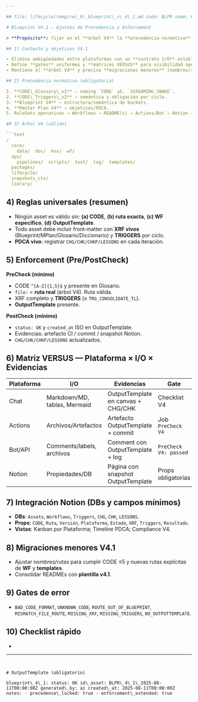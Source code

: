 ```yaml
---

## file: lifecycle/temp/rw\_b\_blueprint\_v\_4\_1.md code: BLPR name: RwB\_Blueprint\_V\_4\_1 version: v4.1 date: 2025-08-11 owner: AingZ\_Platform · RwB status: active xrf: blueprint: RwB\_Blueprint\_V4 mplan: RwB\_MasterPlan\_V4 glossary: CODE\_Glossary\_v2 dictionary: CODE\_Triggers\_v2 triggers: [TRG\_CONSOLIDATE\_TL, TRG\_AUDIT\_TL] chg: CHG\_main.md#2025-08-11-blueprint-4\_1 chk: CHK\_root.md#2025-08-11-blueprint-4\_1

# Blueprint V4.1 — Ajustes de Precedencia y Enforcement

> **Propósito**: fijar en el **árbol V4** la **precedencia normativa** (Glosario/Diccionario > Blueprint > Master Plan > RuleSets > Workflows > README > Actions/Bot > Notion > Scripts) y extender el **enforcement** (Pre/PostCheck) como contrato único entre **Chat · Actions · Bot/API · Notion**.

## 1) Contexto y objetivos V4.1

- Elimina ambigüedades entre plataformas con un **contrato I/O** estable (front‑matter + OutputTemplate + XRF + TRIGGERS).
- Define **gates** uniformes y **matrices VERSUS** para visibilidad operativa.
- Mantiene el **árbol V4** y precisa **migraciones menores** (nombres/rutas).

## 2) Precedencia normativa (obligatoria)

1. **CODE\_Glossary\_v2** — naming `CODE` ≤5, `SCREAMING_SNAKE`.
2. **CODE\_Triggers\_v2** — semántica y obligación por ciclo.
3. **Blueprint V4** — estructura/semántica de buckets.
4. **Master Plan V4** — objetivos/PDCA.
5. RuleSets operativos → Workflows → README(s) → Actions/Bot → Notion → Scripts.

## 3) Árbol V4 (válido)

```text
/
  core/
    data/  doc/  kns/  wf/
  ops/
    pipelines/  scripts/  test/  log/  templates/
  packages/
  lifecycle/
  snapshots_ctx/
  library/
```

## 4) Reglas universales (resumen)

- Ningún asset es válido sin: **(a) CODE**, **(b) ruta exacta**, **(c) WF específico**, **(d) OutputTemplate**.
- Todo asset debe incluir front‑matter con **XRF vivos** (Blueprint/MPlan/Glosario/Diccionario) y **TRIGGERS** por ciclo.
- **PDCA vivo**: registrar `CHG/CHK/CHKP/LESSONS` en cada iteración.

## 5) Enforcement (Pre/PostCheck)

**PreCheck (mínimo)**

- CODE `^[A-Z]{1,5}$` y presente en Glosario.
- `file:` = **ruta real** (árbol V4). Ruta válida.
- XRF completo y **TRIGGERS** (≥ `TRG_CONSOLIDATE_TL`).
- **OutputTemplate** presente.

**PostCheck (mínimo)**

- `status: OK` y `created_at` ISO en OutputTemplate.
- Evidencias: artefacto CI / commit / snapshot Notion.
- `CHG/CHK/CHKP/LESSONS` actualizados.

## 6) Matriz VERSUS — Plataforma × I/O × Evidencias

| Plataforma | I/O                          | Evidencias                         | Gate                  |
| ---------- | ---------------------------- | ---------------------------------- | --------------------- |
| Chat       | Markdown/MD, tablas, Mermaid | OutputTemplate en canvas + CHG/CHK | Checklist V4          |
| Actions    | Archivos/Artefactos          | Artefacto OutputTemplate + commit  | Job `PreCheck V4`     |
| Bot/API    | Comments/labels, archivos    | Comment con OutputTemplate + log   | `PreCheck V4: passed` |
| Notion     | Propiedades/DB               | Página con snapshot OutputTemplate | Props obligatorias    |

## 7) Integración Notion (DBs y campos mínimos)

- **DBs**: `Assets`, `Workflows`, `Triggers`, `CHG`, `CHK`, `LESSONS`.
- **Props**: `CODE`, `Ruta`, `Versión`, `Plataforma`, `Estado`, `XRF`, `Triggers`, `Resultado`.
- **Vistas**: Kanban por Plataforma; Timeline PDCA; Compliance V4.

## 8) Migraciones menores V4.1

- Ajustar nombres/rutas para cumplir CODE ≤5 y nuevas rutas explícitas de **WF** y **templates**.
- Consolidar READMEs con **plantilla v4.1**.

## 9) Gates de error

- `BAD_CODE_FORMAT`, `UNKNOWN_CODE`, `ROUTE_OUT_OF_BLUEPRINT`, `MISMATCH_FILE_ROUTE`, `MISSING_XRF`, `MISSING_TRIGGERS`, `NO_OUTPUTTEMPLATE`.

## 10) Checklist rápido

-

---
```


# OutputTemplate (obligatorio)

blueprint\_4\_1: status: OK id\_asset: BLPR\_4\_1\_2025-08-11T00:00:00Z generated\_by: ai created\_at: 2025-08-11T00:00:00Z notes: - precedence\_locked: true - enforcement\_extended: true

